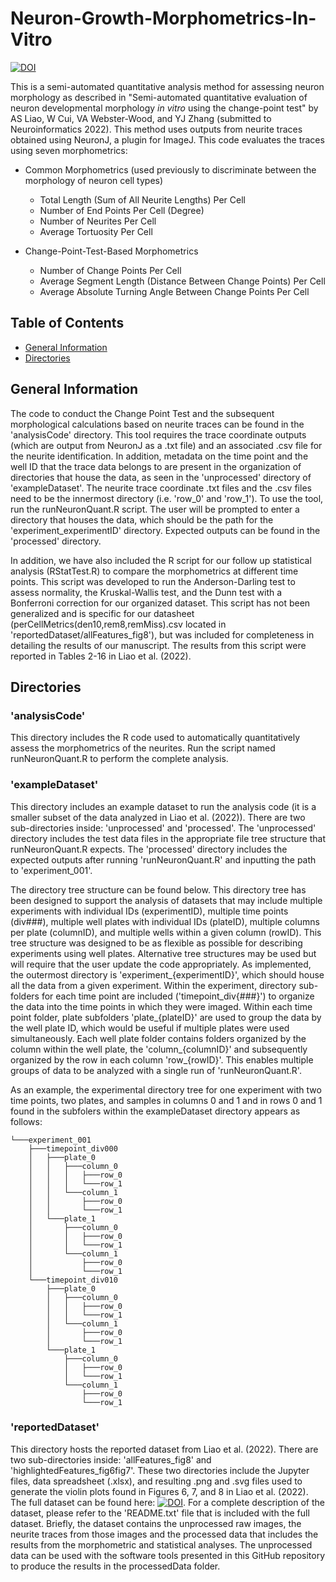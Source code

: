 # Neuron-Growth-Morphometrics-In-Vitro
[![DOI](https://zenodo.org/badge/473702722.svg)](https://zenodo.org/badge/latestdoi/473702722)

This is a semi-automated quantitative analysis method for assessing neuron morphology as described in "Semi-automated quantitative evaluation of neuron developmental morphology *in vitro* using the change-point test" by AS Liao, W Cui, VA Webster-Wood, and YJ Zhang (submitted to Neuroinformatics 2022). This method uses outputs from neurite traces obtained using NeuronJ, a plugin for ImageJ. This code evaluates the traces using seven morphometrics:
* Common Morphometrics (used previously to discriminate between the morphology of neuron cell types) 
  * Total Length (Sum of All Neurite Lengths) Per Cell
  * Number of End Points Per Cell (Degree)
  * Number of Neurites Per Cell
  * Average Tortuosity Per Cell

* Change-Point-Test-Based Morphometrics
  * Number of Change Points Per Cell
  * Average Segment Length (Distance Between Change Points) Per Cell
  * Average Absolute Turning Angle Between Change Points Per Cell


## Table of Contents
* [General Information](#general-info)
* [Directories](#directories)

## General Information

The code to conduct the Change Point Test and the subsequent morphological calculations based on neurite traces can be found in the 'analysisCode' directory. This tool requires the trace coordinate outputs (which are output from NeuronJ as a .txt file) and an associated .csv file for the neurite identification. In addition, metadata on the time point and the well ID that the trace data belongs to are present in the organization of directories that house the data, as seen in the 'unprocessed' directory of 'exampleDataset'. The neurite trace coordinate .txt files and the .csv files need to be the innermost directory (i.e. 'row_0' and 'row_1'). To use the tool, run the runNeuronQuant.R script. The user will be prompted to enter a directory that houses the data, which should be the path for the 'experiment_experimentID' directory. Expected outputs can be found in the 'processed' directory. 

In addition, we have also included the R script for our follow up statistical analysis (RStatTest.R) to compare the morphometrics at different time points. This script was developed to run the Anderson-Darling test to assess normality, the Kruskal-Wallis test, and the Dunn test with a Bonferroni correction for our organized dataset. This script has not been generalized and is specific for our datasheet (perCellMetrics(den10,rem8,remMiss).csv located in 'reportedDataset/allFeatures_fig8'), but was included for completeness in detailing the results of our manuscript. The results from this script were reported in Tables 2-16 in Liao et al. (2022).

## Directories
### 'analysisCode'
This directory includes the R code used to automatically quantitatively assess the morphometrics of the neurites. Run the script named runNeuronQuant.R to perform the complete analysis.

### 'exampleDataset'
This directory includes an example dataset to run the analysis code (it is a smaller subset of the data analyzed in Liao et al. (2022)). There are two sub-directories inside: 'unprocessed' and 'processed'. The 'unprocessed' directory includes the test data files in the appropriate file tree structure that runNeuronQuant.R expects. The 'processed' directory includes the expected outputs after running 'runNeuronQuant.R' and inputting the path to 'experiment_001'.

The directory tree structure can be found below. This directory tree has been designed to support the analysis of datasets that may include multiple experiments with individual IDs (experimentID), multiple time points (div###), multiple well plates with individual IDs (plateID), multiple columns per plate (columnID), and multiple wells within a given column (rowID). This tree structure was designed to be as flexible as possible for describing experiments using well plates. Alternative tree structures may be used but will require that the user update the code appropriately. As implemented, the outermost directory is 'experiment_{experimentID}', which should house all the data from a given experiment. Within the experiment, directory sub-folders for each time point are included ('timepoint_div{###}') to organize the data into the time points in which they were imaged. Within each time point folder, plate subfolders 'plate_{plateID}' are used to group the data by the well plate ID, which would be useful if multiple plates were used simultaneously. Each well plate folder contains folders organized by the column within the well plate, the 'column_{columnID}' and subsequently organized by the row in each column 'row_{rowID}'. This enables multiple groups of data to be analyzed with a single run of 'runNeuronQuant.R'.

As an example, the experimental directory tree for one experiment with two time points, two plates, and samples in columns 0 and 1 and in rows 0 and 1 found in the subfolers within the exampleDataset directory appears as follows:

    └───experiment_001
        ├───timepoint_div000
        │   ├───plate_0
        │   │   ├───column_0
        │   │   │   ├───row_0
        │   │   │   └───row_1
        │   │   └───column_1
        │   │       ├───row_0
        │   │       └───row_1
        │   └───plate_1
        │       ├───column_0
        │       │   ├───row_0
        │       │   └───row_1
        │       └───column_1
        │           ├───row_0
        │           └───row_1
        └───timepoint_div010
            ├───plate_0
            │   ├───column_0
            │   │   ├───row_0
            │   │   └───row_1
            │   └───column_1
            │       ├───row_0
            │       └───row_1
            └───plate_1
                ├───column_0
                │   ├───row_0
                │   └───row_1
                └───column_1
                    ├───row_0
                    └───row_1
                

### 'reportedDataset'
This directory hosts the reported dataset from Liao et al. (2022). There are two sub-directories inside: 'allFeatures_fig8' and 'highlightedFeatures_fig6fig7'. These two directories include the Jupyter files, data spreadsheet (.xlsx), and resulting .png and .svg files used to generate the violin plots found in Figures 6, 7, and 8 in Liao et al. (2022). 
The full dataset can be found here: [![DOI](https://zenodo.org/badge/DOI/10.5281/zenodo.6415474.svg)](https://doi.org/10.5281/zenodo.6415474). For a complete description of the dataset, please refer to the 'README.txt' file that is included with the full dataset. Briefly, the dataset contains the unprocessed raw images, the neurite traces from those images and the processed data that includes the results from the morphometric and statistical analyses. The unprocessed data can be used with the software tools presented in this GitHub repository to produce the results in the processedData folder. 


